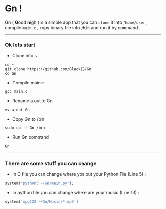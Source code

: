 # Gn !

Gn ( **G**ood **n**igh ) is a simple app that you can `clone` it into `/home/user` , compile `main.c` , copy binary file into `/bin` and run it by command .

<hr>

### Ok lets start

- Clone into ~
```shell
cd ~
git clone https://github.com/BlackIQ/Gn
cd Gn
```

- Compile main.c
```shell
gcc main.c
```

- Rename a.out to Gn
```shell
mv a.out Gn
```

- Copy Gn to /bin
```shell
sudo cp -r Gn /bin
```
- Run Gn command
```shell
Gn
```

<hr>

### There are some stuff you can change

- In C file you can change where you put your Python File (Line 5) :

```dockerfile
system("python3 ~/Gn/main.py");
```

- In python file you can change where are your music (Line 13) :

```python
system('mpg123 ~/Gn/Music/*.mp3')
```